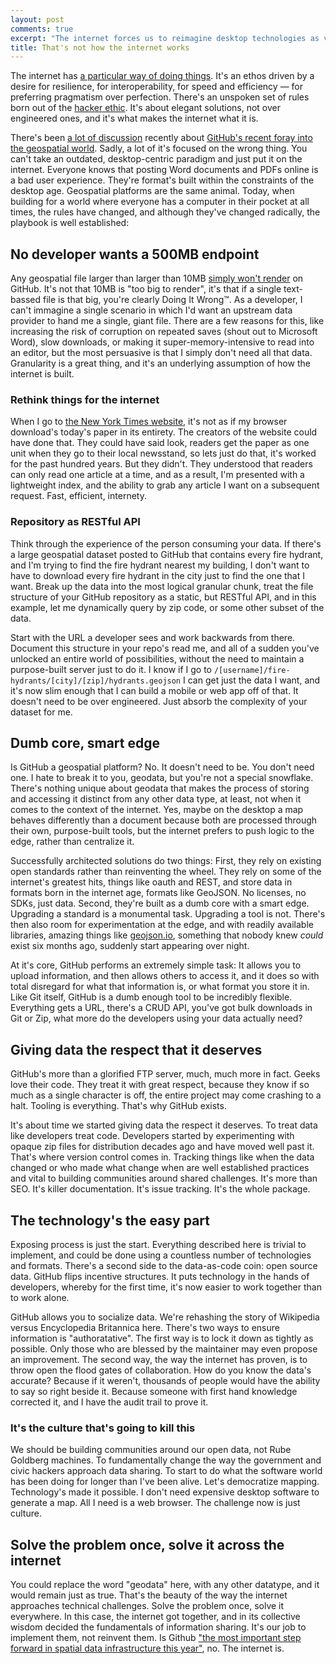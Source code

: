 ```yaml
---
layout: post
comments: true
excerpt: "The internet forces us to reimagine desktop technologies as vehicles for collaboration. Geodata is just one of them, and GitHub is the answer."
title: That's not how the internet works
---
```


The internet has [a particular way of doing things](http://ben.balter.com/2013/07/02/a-brief-history-of-the-internet/). It's an ethos driven by a desire for resilience, for interoperability, for speed and efficiency — for preferring pragmatism over perfection. There's an unspoken set of rules born out of the [hacker ethic](http://ben.balter.com/2013/02/16/what-is-a-hacker/#the-hacker-ethic). It's about elegant solutions, not over engineered ones, and it's what makes the internet what it is.

There's been [a lot of discussion](https://twitter.com/michalmigurski/status/368120365085511680) recently about [GitHub's recent foray into the geospatial world](https://github.com/blog/1528-there-s-a-map-for-that). Sadly, a lot of it's focused on the wrong thing. You can't take an outdated, desktop-centric paradigm and just put it on the internet. Everyone knows that posting Word documents and PDFs online is a bad user experience. They're format's built within the constraints of the desktop age. Geospatial platforms are the same animal. Today, when building for a world where everyone has a computer in their pocket at all times, the rules have changed, and although they've changed radically, the playbook is well established:

## No developer wants a 500MB endpoint

Any geospatial file larger than larger than 10MB [simply won't render](https://help.github.com/articles/mapping-geojson-files-on-github#troubleshooting) on GitHub. It's not that 10MB is "too big to render", it's that if a single text-bassed file is that big, you're clearly Doing It Wrong&trade;. As a developer, I can't immagine a single scenario in which I'd want an upstream data provider to hand me a single, giant file. There are a few reasons for this, like increasing the risk of corruption on repeated saves (shout out to Microsoft Word), slow downloads, or making it super-memory-intensive to read into an editor, but the most persuasive is that I simply don't need all that data. Granularity is a great thing, and it's an underlying assumption of how the internet is built.

### Rethink things for the internet

When I go to [the New York Times website](http:/nytimes.com), it's not as if my browser download's today's paper in its entirety. The creators of the website could have done that. They could have said look, readers get the paper as one unit when they go to their local newsstand, so lets just do that, it's worked for the past hundred years. But they didn't. They understood that readers can only read one article at a time, and as a result, I'm presented with a lightweight index, and the ability to grab any article I want on a subsequent request. Fast, efficient, internety.

### Repository as RESTful API

Think through the experience of the person consuming your data. If there's a large geospatial dataset posted to GitHub that contains every fire hydrant, and I'm trying to find the fire hydrant nearest my building, I don't want to have to download every fire hydrant in the city just to find the one that I want. Break up the data into the most logical granular chunk, treat the file structure of your GitHub repository as a static, but RESTful API, and in this example, let me dynamically query by zip code, or some other subset of the data.

Start with the URL a developer sees and work backwards from there. Document this structure in your repo's read me, and all of a sudden you've unlocked an entire world of possibilities, without the need to maintain a purpose-built server just to do it. I know if I go to `/[username]/fire-hydrants/[city]/[zip]/hydrants.geojson` I can get just the data I want, and it's now slim enough that I can build a mobile or web app off of that. It doesn't need to be over engineered. Just absorb the complexity of your dataset for me.

## Dumb core, smart edge

Is GitHub a geospatial platform? No. It doesn't need to be. You don't need one. I hate to break it to you, geodata, but you're not a special snowflake. There's nothing unique about geodata that makes the process of storing and accessing it distinct from any other data type, at least, not when it comes to the context of the internet. Yes, maybe on the desktop a map behaves differently than a document because both are processed through their own, purpose-built tools, but the internet prefers to push logic to the edge, rather than centralize it.

Successfully architected solutions do two things: First, they rely on existing open standards rather than reinventing the wheel. They rely on some of the internet's greatest hits, things like oauth and REST, and store data in formats born in the internet age, formats like GeoJSON. No licenses, no SDKs, just data. Second, they're built as a dumb core with a smart edge. Upgrading a standard is a monumental task. Upgrading a tool is not. There's then also room for experimentation at the edge, and with readily available libraries, amazing things like [geojson.io](http://geojson.io), something that nobody knew *could* exist six months ago, suddenly start appearing over night.

At it's core, GitHub performs an extremely simple task: It allows you to upload information, and then allows others to access it, and it does so with total disregard for what that information is, or what format you store it in. Like Git itself, GitHub is a dumb enough tool to be incredibly flexible. Everything gets a URL, there's a CRUD API, you've got bulk downloads in Git or Zip, what more do the developers using your data actually need?

## Giving data the respect that it deserves

GitHub's more than a glorified FTP server, much, much more in fact. Geeks love their code. They treat it with great respect, because they know if so much as a single character is off, the entire project may come crashing to a halt. Tooling is everything. That's why GitHub exists.

It's about time we started giving data the respect it deserves. To treat data like developers treat code. Developers started by experimenting with opaque zip files for distribution decades ago and have moved well past it. That's where version control comes in. Tracking things like when the data changed or who made what change when are well established practices and vital to building communities around shared challenges. It's more than SEO. It's killer documentation. It's issue tracking. It's the whole package.

## The technology's the easy part

Exposing process is just the start. Everything described here is trivial to implement, and could be done using a countless number of technologies and formats. There's a second side to the data-as-code coin: open source data. GitHub flips incentive structures. It puts technology in the hands of developers, whereby for the first time, it's now easier to work together than to work alone.

GitHub allows you to socialize data. We're rehashing the story of Wikipedia versus Encyclopedia Britannica here. There's two ways to ensure information is "authoratative". The first way is to lock it down as tightly as possible. Only those who are blessed by the maintainer may even propose an improvement. The second way, the way the internet has proven, is to throw open the flood gates of collaboration. How do you know the data's accurate? Because if it weren't, thousands of people would have the ability to say so right beside it. Because someone with first hand knowledge corrected it, and I have the audit trail to prove it.

### It's the culture that's going to kill this

We should be building communities around our open data, not Rube Goldberg machines. To fundamentally change the way the government and civic hackers approach data sharing. To start to do what the software world has been doing for longer than I've been alive. Let's democratize mapping. Technology's made it possible. I don't need expensive desktop software to generate a map. All I need is a web browser. The challenge now is just culture.

## Solve the problem once, solve it across the internet

You could replace the word "geodata" here, with any other datatype, and it would remain just as true. That's the beauty of the way the internet approaches technical challenges. Solve the problem once, solve it everywhere. In this case, the internet got together, and in its collective wisdom decided the fundamentals of information sharing. It's our job to implement them, not reinvent them. Is Github ["the most important step forward in spatial data infrastructure this year"](http://mapbrief.com/2013/08/15/one-mans-public-comment-more-data-less-infrastructure/
), no. The internet is.
